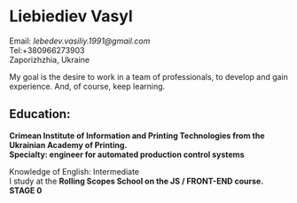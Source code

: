 # Liebiediev Vasyl
Email: _lebedev.vasiliy.1991@gmail.com_   
Tel:+380966273903    
Zaporizhzhia, Ukraine

My goal is the desire to work in a team of professionals, to develop and gain experience. 
And, of course, keep learning.

## Education:

__Crimean Institute of Information and Printing Technologies from the Ukrainian Academy of Printing.__  
__Specialty: engineer for automated production control systems__

Knowledge of English: Intermediate  
I study at the __Rolling Scopes School on the JS / FRONT-END course. STAGE 0__